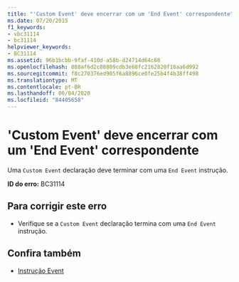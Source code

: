 ```yaml
---
title: "'Custom Event' deve encerrar com um 'End Event' correspondente"
ms.date: 07/20/2015
f1_keywords:
- vbc31114
- bc31114
helpviewer_keywords:
- BC31114
ms.assetid: 96b1bcbb-9faf-410d-a58b-d24714d64c68
ms.openlocfilehash: 888af6d2c08809cdb3e68fc2162820f16aa6d992
ms.sourcegitcommit: f8c270376ed905f6a8896ce0fe25b4f4b38ff498
ms.translationtype: MT
ms.contentlocale: pt-BR
ms.lasthandoff: 06/04/2020
ms.locfileid: "84405658"
---
```

# <a name="custom-event-must-end-with-a-matching-end-event"></a>'Custom Event' deve encerrar com um 'End Event' correspondente
Uma `Custom Event` declaração deve terminar com uma `End Event` instrução.  
  
 **ID do erro:** BC31114  
  
## <a name="to-correct-this-error"></a>Para corrigir este erro  
  
- Verifique se a `Custom Event` declaração termina com uma `End Event` instrução.  
  
## <a name="see-also"></a>Confira também

- [Instrução Event](../language-reference/statements/event-statement.md)

